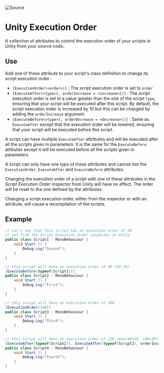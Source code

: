 ![Source](https://github.com/azixMcAze/Unity-ExecutionOrder)
# Unity Execution Order

A collection of attributes to control the execution order of your scripts in Unity from your source code.

## Use
Add one of these attribute to your script's class definition to change its script execution order :
- `[ExecutionOrder(<order>)]` : The script execution order is set to `order`
- `[ExecuteAfter(<type>[, orderIncrease = <increase>])]` : The script execution order is set to a value greater than the one of the script `type`, ensuring that your script will be executed after this script. By default, the script execution order is increased by 10 but this can be changed by adding the `orderIncrease` argument.
- `[ExecuteBefore(<type>[, orderDecrease = <decrease>])]` : Same as `ExecuteAfter` except that the execution order will be lowered, ensuring that your script will be executed before this script.

A script can have multiple `ExecuteAfter` attributes and will be executed after all the scripts given in parameters. It is the same for the `ExecuteBefore` attibutes except it will be executed before all the scripts given in parameters.

A script can only have one type of these attributes and cannot mix the `ExecutionOrder`, `ExecuteAfter` and `ExecuteBefore` attributes.

Changing the execution order of a script with one of these attributes in the *Script Execution Order* inspector from Unity will have no effect. The order will be reset to the one defined by the attributes.

Changing a script execution order, either from the inspector or with an attribute, will cause a recompilation of the scripts.

## Example
```csharp
// Let's say that this script has an execution order of 50
// set from the Script Execution Order inspector in Unity
public class Script1 : MonoBehaviour {
    void Start () {
        Debug.Log("Second");
    }
}
```
```csharp
// this script will have an execution order of 40 (50-10)
[ExecuteBefore(typeof(Script1))]
public class Script2 : MonoBehaviour {
    void Start () {
        Debug.Log("First");
    }
}
```
```csharp
// this script will have an execution order of 100
[ExecutionOrder(100)]
public class Script3 : MonoBehaviour {
    void Start () {
        Debug.Log("Third");
    }
}
```
```csharp
// this script will have an execution order of 120 (max(40+10, 100+20))
[ExecuteAfter(typeof(Script2)), ExecuteAfter(typeof(Script3), orderIncrease = 20)]
public class Script4 : MonoBehaviour {
    void Start () {
        Debug.Log("Fourth");
    }
}
```

